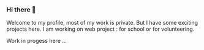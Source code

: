 ### Hi there 👋

Welcome to my profile, most of my work is private. But I have some exciting projects here.
I am working on web project : for school or for volunteering.

Work in progess here ...
